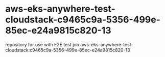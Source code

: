 # aws-eks-anywhere-test-cloudstack-c9465c9a-5356-499e-85ec-e24a9815c820-13
repository for use with E2E test job aws-eks-anywhere-test-cloudstack:c9465c9a-5356-499e-85ec-e24a9815c820-13
